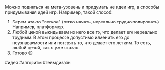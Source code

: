 Можно подняться на мета-уровень и придумать не идеи игр, а способы придумывания идей игр.
Например, такой способ:
1. Берем что-то "легкое" (легко начать, нереально трудно полировать). Например, платформер.
2. Любой ценой выкидываем из него все то, что делает его нереально трудным. В этом процессе допустимо изменить его до неузнаваемости или потерять то, что делает его легким. То есть, любой ценой, как я уже сказал.
3. Готово 😉

#идея #алгоритм #геймдизайн